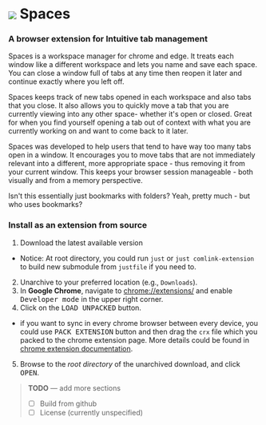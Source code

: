 # <img src="/img/icon48.png" align="absmiddle"> Spaces

### A browser extension for Intuitive tab management

Spaces is a workspace manager for chrome and edge.
It treats each window like a different workspace and lets you name and save each space.
You can close a window full of tabs at any time then reopen it later and continue exactly
where you left off.

Spaces keeps track of new tabs opened in each workspace and also tabs that you close.
It also allows you to quickly move a tab that you are currently viewing into any
other space- whether it's open or closed.
Great for when you find yourself opening a tab out of context with what you are currently
working on and want to come back to it later.

Spaces was developed to help users that tend to have way too many tabs open in a window.
It encourages you to move tabs that are not immediately relevant into a different,
more appropriate space - thus removing it from your current window.
This keeps your browser session manageable - both visually and from a memory perspective.

Isn't this essentially just bookmarks with folders? Yeah, pretty much - but who uses bookmarks?

<!-- ### Chrome Web Store

Spaces is also [available via the official Chrome Web Store](https://chrome.google.com/webstore/detail/spaces/cenkmofngpohdnkbjdpilgpmbiiljjim).

Please note that the webstore version may be behind the latest version here. -->

### Install as an extension from source

1. Download the latest available version
- Notice: At root directory, you could run `just` or `just comlink-extension` to build new submodule from `justfile` if you need to.
2. Unarchive to your preferred location (e.g., `Downloads`).
3. In **Google Chrome**, navigate to [chrome://extensions/](chrome://extensions/) and enable <kbd>Developer mode</kbd> in the upper right corner.
4. Click on the <kbd>LOAD UNPACKED</kbd> button.
- if you want to sync in every chrome browser between every device, you could use <kbd>PACK EXTENSION</kbd> button and then drag the `crx` file which you packed to the chrome extension page. More details could be found in [chrome extension documentation](https://developer.chrome.com/docs/extensions/mv3/getstarted/development-basics/#load-unpacked).
5. Browse to the _root directory_ of the unarchived download, and click <kbd>OPEN</kbd>.

> **TODO** &mdash; add more sections
> - [ ] Build from github
> - [ ] License (currently unspecified)
